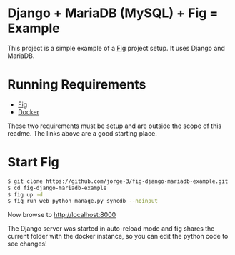 Django + MariaDB (MySQL) + Fig = Example
============================

This project is a simple example of a [Fig](http://orchardup.github.io/fig/)
project setup. It uses Django and MariaDB.

Running Requirements
====================

* [Fig](http://www.fig.sh/)
* [Docker](http://docker.io/)

These two requirements must be setup and are outside the scope of this readme. The links above are a good starting place.

Start Fig
=========

```bash
$ git clone https://github.com/jorge-3/fig-django-mariadb-example.git
$ cd fig-django-mariadb-example
$ fig up -d
$ fig run web python manage.py syncdb --noinput
```

Now browse to [http://localhost:8000](http://localhost:8000)

The Django server was started in auto-reload mode and fig shares the
current folder with the docker instance, so you can edit the python code
to see changes!
